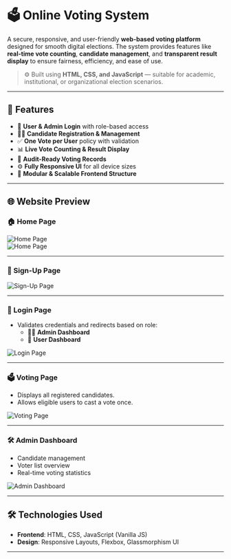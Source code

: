# 🗳️ Online Voting System

A secure, responsive, and user-friendly **web-based voting platform** designed for smooth digital elections. The system provides features like **real-time vote counting**, **candidate management**, and **transparent result display** to ensure fairness, efficiency, and ease of use.

> ⚙️ Built using **HTML, CSS, and JavaScript** — suitable for academic, institutional, or organizational election scenarios.

---

## 🌟 Features

- 🔐 **User & Admin Login** with role-based access
- 🧑‍💼 **Candidate Registration & Management**
- ✅ **One Vote per User** policy with validation
- 📊 **Live Vote Counting & Result Display**
- 🧾 **Audit-Ready Voting Records**
- ⚙️ **Fully Responsive UI** for all device sizes
- 🧩 **Modular & Scalable Frontend Structure**

---

## 🌐 Website Preview

### 🏠 Home Page
![Home Page](https://github.com/user-attachments/assets/190bfe98-5956-44ee-a1d6-cfc3d0c33c71)  
![Home Page](https://github.com/user-attachments/assets/6e343b72-5abe-4c48-95c6-7066abd0023e)

---

### 📝 Sign-Up Page
![Sign-Up Page](https://github.com/user-attachments/assets/ed56fa61-fc3b-4508-bfcd-a0ef4b6117ff)

---

### 🔐 Login Page
- Validates credentials and redirects based on role:
  - 🧑‍💻 **Admin Dashboard**
  - 👤 **User Dashboard**

![Login Page](https://github.com/user-attachments/assets/ec8f4050-8767-4aee-99df-d5c243ae139e)

---

### 🗳️ Voting Page
- Displays all registered candidates.
- Allows eligible users to cast a vote once.

![Voting Page](https://github.com/user-attachments/assets/644a2aff-4c05-4c7a-bdc8-3916705ce217)

---

### 🛠️ Admin Dashboard
- Candidate management
- Voter list overview
- Real-time voting statistics

![Admin Dashboard](https://github.com/user-attachments/assets/7edff949-71f2-4a01-8557-8820ccb59709)

---

## 🛠 Technologies Used

- **Frontend**: HTML, CSS, JavaScript (Vanilla JS)
- **Design**: Responsive Layouts, Flexbox, Glassmorphism UI
---


